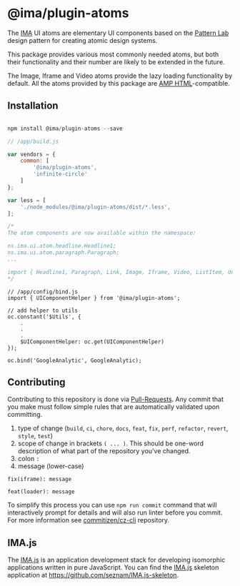 # @ima/plugin-atoms

The [IMA](https://imajs.io) UI atoms are elementary UI components based on
the [Pattern Lab](http://patternlab.io/) design pattern for creating atomic design
systems.

This package provides various most commonly needed atoms, but both their functionality and
their number are likely to be extended in the future.

The Image, Iframe and Video atoms provide the lazy loading functionality by default.
All the atoms provided by this package are
[AMP HTML](https://www.ampproject.org/)-compatible.

## Installation

```javascript

npm install @ima/plugin-atoms --save

```

```javascript
// /app/build.js

var vendors = {
    common: [
        '@ima/plugin-atoms',
        'infinite-circle'
    ]
};

var less = [
	'./node_modules/@ima/plugin-atoms/dist/*.less',
];

/*
The atom components are now available within the namespace:

ns.ima.ui.atom.headline.Headline1;
ns.ima.ui.atom.paragraph.Paragraph;
...

import { Headline1, Paragraph, Link, Image, Iframe, Video, ListItem, UnorderedList, Loader } from '@ima/plugin-atoms';
*/
```

```
// /app/config/bind.js
import { UIComponentHelper } from '@ima/plugin-atoms';

// add helper to utils
oc.constant('$Utils', {
	.
	.
	.
	$UIComponentHelper: oc.get(UIComponentHelper)
});

oc.bind('GoogleAnalytic', GoogleAnalytic);

```

## Contributing

Contributing to this repository is done via [Pull-Requests](https://github.com/seznam/IMA.js-ui-atoms/pulls).
Any commit that you make must follow simple rules that are automatically validated upon committing.
1. type of change (`build`, `ci`, `chore`, `docs`, `feat`, `fix`, `perf`, `refactor`, `revert`, `style`, `test`)
2. scope of change in brackets `( ... )`. This should be one-word description of what part of the repository you've changed.
3. colon `:`
4. message (lower-case)

`fix(iframe): message`

`feat(loader): message`

To simplify this process you can use `npm run commit` command that will interactively prompt for details and will also run linter before you commit. For more information see [commitizen/cz-cli](https://github.com/commitizen/cz-cli) repository.

## IMA.js

The [IMA.js](https://imajs.io) is an application development stack for developing
isomorphic applications written in pure JavaScript.
You can find the [IMA.js](https://imajs.io) skeleton application at <https://github.com/seznam/IMA.js-skeleton>.

